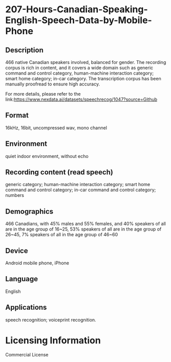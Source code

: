 # 207-Hours-Canadian-Speaking-English-Speech-Data-by-Mobile-Phone


## Description
466 native Canadian speakers involved, balanced for gender. The recording corpus is rich in content, and it covers a wide domain such as generic command and control category, human-machine interaction category; smart home category; in-car category. The transcription corpus has been manually proofread to ensure high accuracy.

For more details, please refer to the link:https://www.nexdata.ai/datasets/speechrecog/1047?source=Github


## Format
16kHz, 16bit, uncompressed wav, mono channel

## Environment
quiet indoor environment, without echo

## Recording content (read speech)
generic category; human-machine interaction category; smart home command and control category; in-car command and control category; numbers

## Demographics
466 Canadians, with 45% males and 55% females, and 40% speakers of all are in the age group of 16~25, 53% speakers of all are in the age group of 26~45, 7% speakers of all in the age group of 46~60

## Device
Android mobile phone, iPhone

## Language
English

## Applications
speech recognition; voiceprint recognition.

# Licensing Information
Commercial License
